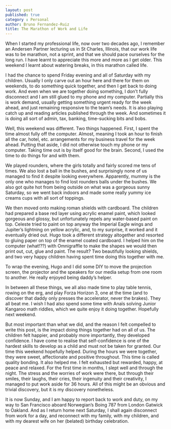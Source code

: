 ```yaml
---
layout: post
published: true
category : Personal
author: Bruno Fernandez-Ruiz
title: The Marathon of Work and Life
---
```

When I started my professional life, now over two decades ago, I remember an Andersen Partner lecturing us in St Charles, Illinois, that our work life was to be marathon, not a sprint, and that we should pace ourselves for the long run. I have learnt to appreciate this more and more as I get older. This weekend I learnt about watering breaks, in this marathon called life.

I had the chance to spend Friday evening and all of Saturday with my children. Usually I only carve out an hour here and there for them on weekends, to do something quick together, and then I get back to doing work. And even when we are together doing something, I don’t fully disconnect and I am still glued to my phone and my computer. Partially this is work demand, usually getting something urgent ready for the week ahead, and just remaining responsive to the team’s needs. It is also playing catch up and reading articles published through the week. And sometimes it is doing all sort of admin, tax, banking, time-sucking bits and bobs.

Well, this weekend was different. Two things happened. First, I spent the time almost fully off the computer. Almost, meaning I took an hour to finish all the car, hotel, etc. arrangements for my business travel for the week ahead. Putting that aside, I did not otherwise touch my phone or my computer. Taking time out is by itself good for the brain. Second, I used the time to do things for and with them.

We played rounders, where the girls totally and fairly scored me tens of times. We also lost a ball in the bushes, and surprisingly none of us managed to find it despite looking everywhere. Apparently, mummy is the only one who manages to find lost rounders balls under the bushes. We also got quite hot from being outside on what was a gorgeous sunny Saturday, so we went back indoors and made some really yummy ice creams cups with all sort of toppings.

We then moved onto making roman shields with cardboard. The children had prepared a base red layer using acrylic enamel paint, which looked gorgeous and glossy, but unfortunately repels any water-based paint on top. Celeste tried to paint on top anyway the Imperial Eagle wings and Jupiter’s lightning on yellow acrylic, and, to my surprise, it worked and it eventually dried out. Hugo took a different strategy altogether and resorted to gluing paper on top of the enamel coated cardboard. I helped him on the computer (what!??) with Omnigraffle to make the shapes we would then print out, cut, glue and paint. The result? Two beautifully looking shields, and two very happy children having spent time doing this together with me.

To wrap the evening, Hugo and I did some DIY to move the projection screen, the projector and the speakers for our media setup from one room to another. He really enjoyed being daddy’s helper.

In between all these things, we all also made time to play table tennis, rowing on the erg, and play Forza Horizon 3, one at the time (and to discover that daddy only presses the accelerator, never the brakes). They all beat me. I wish I had also spend some time with Anaïs solving Junior Kangaroo math riddles, which we quite enjoy it doing together. Hopefully next weekend.

But most important than what we did, and the reason I felt compelled to write this post, is the impact doing things together had on all of us. The children felt happier, and probably more importantly, they developed confidence. I have come to realise that self-confidence is one of the hardest skills to develop as a child and must not be taken for granted. Our time this weekend hopefully helped. During the hours we were together, they were sweet, affectionate and positive throughout. This time is called quality bonding. It also helped me. I felt exhausted but rewarded, happy, at peace and relaxed. For the first time in months, I slept well and through the night. The stress and the worries of work were there, but through their smiles, their laughs, their cries, their ingenuity and their creativity, I managed to put work aside for 36 hours. All of this might be an obvious and trivial discovery, but it is my discovery nonetheless.

It is now Sunday, and I am happy to report back to work and duty, on my way to San Francisco aboard Norwegian’s Boing 787 from London Gatwick to Oakland. And as I return home next Saturday, I shall again disconnect from work for a day, and reconnect with my family, with my children, and with my dearest wife on her (belated) birthday celebration.
